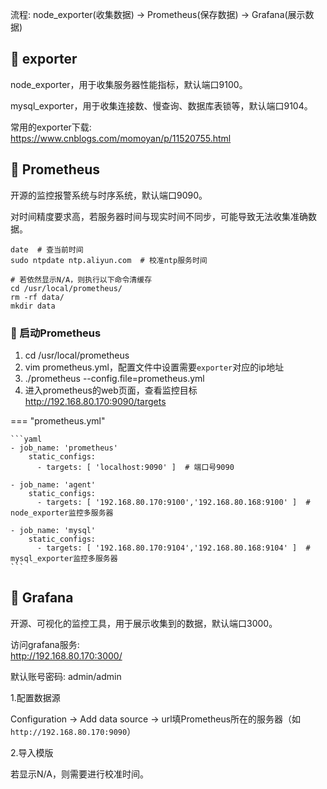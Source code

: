 流程: node_exporter(收集数据) -> Prometheus(保存数据) -> Grafana(展示数据)

## 📌 exporter

node_exporter，用于收集服务器性能指标，默认端口9100。

mysql_exporter，用于收集连接数、慢查询、数据库表锁等，默认端口9104。

常用的exporter下载:  
https://www.cnblogs.com/momoyan/p/11520755.html

## 📌 Prometheus

开源的监控报警系统与时序系统，默认端口9090。

对时间精度要求高，若服务器时间与现实时间不同步，可能导致无法收集准确数据。

```shell
date  # 查当前时间
sudo ntpdate ntp.aliyun.com  # 校准ntp服务时间

# 若依然显示N/A，则执行以下命令清缓存
cd /usr/local/prometheus/
rm -rf data/
mkdir data
```

### 🚁 启动Prometheus

1. cd /usr/local/prometheus
2. vim prometheus.yml，配置文件中设置需要`exporter`对应的ip地址
3. ./prometheus --config.file=prometheus.yml
4. 进入prometheus的web页面，查看监控目标  
http://192.168.80.170:9090/targets

=== "prometheus.yml"

    ```yaml
    - job_name: 'prometheus'
        static_configs:
          - targets: [ 'localhost:9090' ]  # 端口号9090
    
    - job_name: 'agent'
        static_configs:
          - targets: [ '192.168.80.170:9100','192.168.80.168:9100' ]  # node_exporter监控多服务器
    
    - job_name: 'mysql'
        static_configs:
          - targets: [ '192.168.80.170:9104','192.168.80.168:9104' ]  # mysql_exporter监控多服务器
    ```

## 📌 Grafana

开源、可视化的监控工具，用于展示收集到的数据，默认端口3000。

访问grafana服务:  
http://192.168.80.170:3000/

默认账号密码: admin/admin

1.配置数据源

Configuration -> Add data source -> url填Prometheus所在的服务器（如`http://192.168.80.170:9090`）

2.导入模版

若显示N/A，则需要进行校准时间。